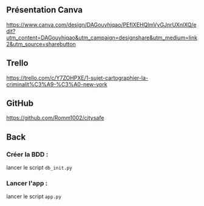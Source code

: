## Présentation Canva

https://www.canva.com/design/DAGouyhjqao/PEflXEHQlmVyGJnrUXnlXQ/edit?utm_content=DAGouyhjqao&utm_campaign=designshare&utm_medium=link2&utm_source=sharebutton

## Trello

https://trello.com/c/Y7ZOHPXE/1-sujet-cartographier-la-criminalit%C3%A9-%C3%A0-new-york

## GitHub

https://github.com/Romm1002/citysafe

## Back

### Créer la BDD :

lancer le script `db_init.py`

### Lancer l'app :

lancer le script `app.py`
